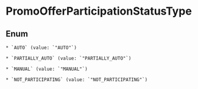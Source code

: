 
# PromoOfferParticipationStatusType

## Enum


    * `AUTO` (value: `"AUTO"`)

    * `PARTIALLY_AUTO` (value: `"PARTIALLY_AUTO"`)

    * `MANUAL` (value: `"MANUAL"`)

    * `NOT_PARTICIPATING` (value: `"NOT_PARTICIPATING"`)




